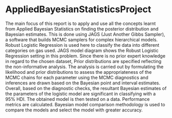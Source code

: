 # AppliedBayesianStatisticsProject
The main focus of this report is to apply and use all the concepts learnt from Applied Bayesian Statistics on finding the posterior distribution and Bayesian estimates. This is done using JAGS (Just Another Gibbs Sampler), a software that builds MCMC samplers for complex hierarchical models. Robust Logistic Regression is used here to classify the data into different categories on gas used. JAGS model diagram shows the Robust Logistic Regression setting in this problem. Since there is no prior expert knowledge in regard to the chosen dataset, Prior distributions are specified reflecting the non-informative analysis. The analysis is carried out by formulating the likelihood and prior distributions to assess the appropriateness of the MCMC chains for each parameter using the MCMC diagnostics and inferences are drawn based on the Bayesian point and interval estimates. Overall, based on the diagnostic checks, the resultant Bayesian estimates of the parameters of the logistic model are significant in classifying with a 95% HDI. The obtained model is then tested on a data. Performance metrics are calculated. Bayesian model comparison methodology is used to compare the models and select the model with greater accuracy.
